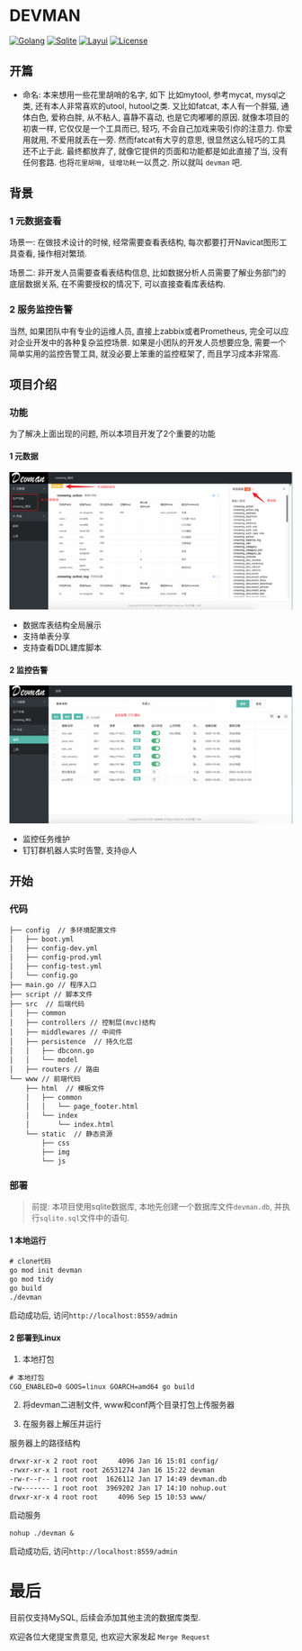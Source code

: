 # DEVMAN

[![Golang](https://img.shields.io/badge/golang-1.21.1-brightgreen)](https://golang.google.cn)
[![Sqlite](https://img.shields.io/badge/sqlite-3.0-orange)](https://golang.google.cn)
[![Layui](https://img.shields.io/badge/Layui-2.8-yellow)](https://layui.dev)
[![License](https://img.shields.io/badge/license-apache2.0-blue)](https://github.com/jszls65/devman/blob/master/LICENSE)

## 开篇
- 命名: 本来想用一些花里胡哨的名字, 如下
    比如mytool, 参考mycat, mysql之类, 还有本人非常喜欢的utool, hutool之类.
    又比如fatcat, 本人有一个胖猫, 通体白色, 爱称白胖, 从不粘人, 喜静不喜动, 也是它肉嘟嘟的原因. 就像本项目的初衷一样, 它仅仅是一个工具而已, 轻巧, 不会自己加戏来吸引你的注意力. 你爱用就用, 不爱用就丢在一旁. 然而fatcat有大亨的意思, 很显然这么轻巧的工具还不止于此.
最终都放弃了, 就像它提供的页面和功能都是如此直接了当, 没有任何套路. 也将`花里胡哨, 徒增功耗`一以贯之.
所以就叫 `devman` 吧.


## 背景

### 1 元数据查看

场景一: 在做技术设计的时候, 经常需要查看表结构, 每次都要打开Navicat图形工具查看, 操作相对繁琐. 

场景二: 非开发人员需要查看表结构信息, 比如数据分析人员需要了解业务部门的底层数据关系, 在不需要授权的情况下, 可以直接查看库表结构.  

### 2 服务监控告警
当然, 如果团队中有专业的运维人员, 直接上zabbix或者Prometheus, 完全可以应对企业开发中的各种复杂监控场景.
如果是小团队的开发人员想要应急, 需要一个简单实用的监控告警工具, 就没必要上笨重的监控框架了, 而且学习成本非常高.


## 项目介绍
### 功能
为了解决上面出现的问题, 所以本项目开发了2个重要的功能
#### 1 元数据

![](www/static/img/devman01.png)

- 数据库表结构全局展示
- 支持单表分享
- 支持查看DDL建库脚本

#### 2 监控告警

![](www/static/img/devman02.png)

- 监控任务维护
- 钉钉群机器人实时告警, 支持@人


## 开始

### 代码


``` shell
├── config  // 多环境配置文件
│   ├── boot.yml
│   ├── config-dev.yml
│   ├── config-prod.yml
│   ├── config-test.yml
│   └── config.go
├── main.go // 程序入口
├── script // 脚本文件
├── src  // 后端代码
│   ├── common
│   ├── controllers // 控制层(mvc)结构
│   ├── middlewares // 中间件
│   ├── persistence  // 持久化层
│   │   ├── dbconn.go
│   │   └── model
│   ├── routers // 路由
└── www // 前端代码
    ├── html  // 模板文件
    │   ├── common
    │   │   └── page_footer.html
    │   └── index
    │       └── index.html
    └── static  // 静态资源
        ├── css
        ├── img
        └── js

```

### 部署
> 前提: 本项目使用sqlite数据库, 本地先创建一个数据库文件`devman.db`, 并执行`sqlite.sql`文件中的语句.


#### 1 本地运行
```shell
# clone代码
go mod init devman
go mod tidy
go build
./devman
```
启动成功后, 访问`http://localhost:8559/admin`

#### 2 部署到Linux
1. 本地打包
```shell
# 本地打包
CGO_ENABLED=0 GOOS=linux GOARCH=amd64 go build
```
2. 将devman二进制文件, www和conf两个目录打包上传服务器

3. 在服务器上解压并运行

服务器上的路径结构
```shell
drwxr-xr-x 2 root root     4096 Jan 16 15:01 config/
-rwxr-xr-x 1 root root 26531274 Jan 16 15:22 devman
-rw-r--r-- 1 root root  1626112 Jan 17 14:49 devman.db
-rw------- 1 root root  3969202 Jan 17 14:10 nohup.out
drwxr-xr-x 4 root root     4096 Sep 15 10:53 www/
```
启动服务
```shell
nohup ./devman &
```
启动成功后, 访问`http://localhost:8559/admin`




# 最后
目前仅支持MySQL, 后续会添加其他主流的数据库类型.

欢迎各位大佬提宝贵意见, 也欢迎大家发起 `Merge Request`